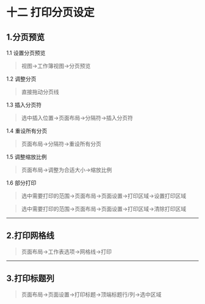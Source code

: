 # 十二 打印分页设定
## 1.分页预览
1.1 设置分页预览
> 视图→工作簿视图→分页预览

1.2 调整分页
> 直接拖动分页线

1.3 插入分页符
> 选中插入位置→页面布局→分隔符→插入分页符

1.4 重设所有分页
> 页面布局→分隔符→重设所有分页

1.5 调整缩放比例
> 页面布局→调整为合适大小→缩放比例

1.6 部分打印
> 选中需要打印的范围→页面布局→页面设置→打印区域→设置打印区域

> 选中需要打印的范围→页面布局→页面设置→打印区域→清除打印区域

---

## 2.打印网格线
> 页面布局→工作表选项→网格线→打印

---

## 3.打印标题列
> 页面布局→页面设置→打印标题→顶端标题行/列→选中区域
